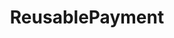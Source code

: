 ---
title: ReusablePayment
description: "GetCandy\\Api\\Core\\Payments\\Models\\ReusablePayment"
---